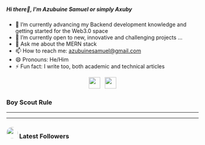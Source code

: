 ##### Hi  there👋, I'm Azubuine Samuel or simply Axuby

- 🌱 I’m currently advancing my Backend development knowledge and getting started for the Web3.0 space
 - 🔭 I’m currently open to new, innovative and challenging projects ...
- 💬 Ask me about the MERN stack 
- 📫 How to reach me: azubuinesamuel@gmail.com
- 😄 Pronouns: He/Him
- ⚡ Fun fact: I write too, both academic and technical articles








<p align='center'>
 <a href="https://twitter.com/_Axuby"><img height="30" src="https://github.com/WaylonWalker/WaylonWalker/blob/main/icon/twitter.png?raw=true"></a>&nbsp;&nbsp;
<a href="https://www.linkedin.com/in/azubuine-samuel-b936b015b"><img height="30" src="https://github.com/WaylonWalker/WaylonWalker/blob/main/icon/linkedin.png?raw=true"></a>
</p>

<!-- Hey there 👋,

I create blog posts and open source packages mainly about python and data engineering.  I have a passion for learning and sharing my knowledge with others in a way that's as public as possible.  You can see a full list of what I am up to on [waylonwalker.com](waylonwalker.com).  If you found value in something I have created, please feel free to send a [tip](https://www.buymeacoffee.com/bBdtMQO), give me a shout out [@_waylonwalker](https://twitter.com/_waylonwalker), give some ♥ on [DEV.to/waylonwalker](https://dev.to/waylonwalker), or sign up for my newsletter  at waylonwalker.com/newsletter  I would love to see you join.

  ---
 
 <p>
  <img width="250" align='left' src="https://github.com/WaylonWalker/WaylonWalker/blob/main/icon/hacktoberfest.png?raw=true">
</p>
  -->
### Boy Scout Rule

 ---


<!-- [Latest Post 👉](https://waylonwalker.com/latest)

<details>
 <summary><strong>other favorite posts</strong></summary>
 <a href="https://waylonwalker.com/blog/eight-years-cat/"><img width="400" src="https://images.waylonwalker.com/eight-years-cat-og.png?raw=true"></a>
 <a href="https://waylonwalker.com/blog/what-are-github-actions/"><img width="400" src="https://images.waylonwalker.com/what-are-github-actions-og.png?raw=true"></a> -->
 
</details>

<!-- 💌 Sign up for my [newsletter](https://waylonwalker.com/newsletter/) -->

---

### <img height="30" style="border-radius:50%" src="https://github.com/Axuby/Axuby/blob/main/icon/twitter.png?raw=true"> Latest Followers


<!--
## <img height="30" style="border-radius:50%" src="https://github.com/Axuby/Axuby/blob/main/icon/twitter.png?raw=true"> Latest Followers _258_

<a href='https://twitter.com/natterstefan'>
  <img style="border-radius:50%" align="left" src='https://pbs.twimg.com/profile_images/1255562113629802498/nTk-e7L5_normal.jpg' />
</a>

<a href='https://twitter.com/natterstefan'>
    Stefan Natter 🇦🇹👋🏻
</a>

I am interested in and talking about JavaScript, ReactJS, CSS, and Software Engineering ♥️ | 📧 https://t.co/Jpwh9TFgNx (🐈🐈 🤵👰🏻 🇦🇹)

<h2></h2><a href='https://twitter.com/commanderquest'>
  <img style="border-radius:50%" align="left" src='https://pbs.twimg.com/profile_images/1243185628864528384/eFnPWZyC_normal.jpg' />
</a>

<a href='https://twitter.com/commanderquest'>
    Commander Quest
</a>

On a mission to the furthest frontiers of tech and talent. 
Follow my adventures at Club Freelance's Mission Control Center 👉 https://t.co/D4k36nU2at

<h2></h2><a href='https://twitter.com/benjaminwardcom'>
  <img style="border-radius:50%" align="left" src='https://pbs.twimg.com/profile_images/1283469746055385088/sr9ZExwG_normal.jpg' />
</a>

<a href='https://twitter.com/benjaminwardcom'>
    Benjamin Ward
</a>

software engineer, dev coach, Star Wars fanatic, learning enthusiast, host of the Download Knowledge Podcast https://t.co/V2bIR93cQW

<h2></h2><a href='https://twitter.com/tucker_dev'>
  <img style="border-radius:50%" align="left" src='https://pbs.twimg.com/profile_images/1284727066160705536/VhioFBZE_normal.jpg' />
</a>

<a href='https://twitter.com/tucker_dev'>
    James Tucker
</a>

software engineer at @soonastudios. career switcher. vue + rails. tweeting about tech, books, startups, and big ideas. writing @ https://t.co/SPyap1XFWD. he/him

<h2></h2><a href='https://twitter.com/BenGuthmiller'>
  <img style="border-radius:50%" align="left" src='https://pbs.twimg.com/profile_images/1284966756906409984/MR0a9hi2_normal.jpg' />
</a>

<a href='https://twitter.com/BenGuthmiller'>
    Ben Guthmiller
</a>

Data and Analytics Leader @IBM | Minnesota State Alum | #Technologist | #Investor | Tweets are my own opinions

<h2></h2>
-->
<p align='center'>
<!-- <img align='center' src="https://visitor-badge.glitch.me/badge?page_id=waylonwalker.visitor-badge"> -->
 <p/>

